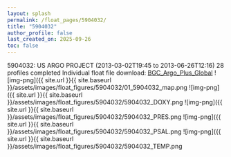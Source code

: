 ```yaml
---
layout: splash
permalink: /float_pages/5904032/
title: "5904032"
author_profile: false
last_created_on: 2025-09-26
toc: false
---
```

 
5904032: US ARGO PROJECT (2013-03-02T19:45 to 2013-06-26T12:16)
28 profiles completed
Individual float file download: [BGC_Argo_Plus_Global](https://ftp.soest.hawaii.edu/bgc_argo_plus/Individual_Floats/outliers_removed/5904032_Sprof_processed.nc)
![img-png]({{ site.url }}{{ site.baseurl }}/assets/images/float_figures/5904032/01_5904032_map.png
![img-png]({{ site.url }}{{ site.baseurl }}/assets/images/float_figures/5904032/5904032_DOXY.png
![img-png]({{ site.url }}{{ site.baseurl }}/assets/images/float_figures/5904032/5904032_PRES.png
![img-png]({{ site.url }}{{ site.baseurl }}/assets/images/float_figures/5904032/5904032_PSAL.png
![img-png]({{ site.url }}{{ site.baseurl }}/assets/images/float_figures/5904032/5904032_TEMP.png
